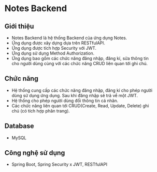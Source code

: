 # Notes Backend

## Giới thiệu
- Notes Backend là hệ thống Backend của ứng dụng Notes.
- Ứng dụng được xây dựng dựa trên RESTfulAPI.
- Ứng dụng được tích hợp Security với JWT.
- Ứng dụng sử dụng Method Authorization.
- Ứng dụng bao gồm các chức năng đăng nhập, đăng kí, sửa thông tin cho người dùng cùng với các chức năng CRUD liên quan tới ghi chú.

## Chức năng
- Hệ thống cung cấp các chức năng đăng nhập, đăng kí cho phép người dùng sử dụng ứng dụng. Sau khi đăng nhập sẽ trả về một JWT.
- Hệ thống cho phép người dùng đổi thông tin cá nhân.
- Các chức năng liên quan tới CRUD(Create, Read, Update, Delete) ghi chú (có tích hợp phân trang).

## Database
- MySQL

## Công nghệ sử dụng
- Spring Boot, Spring Security x JWT, RESTfulAPI

